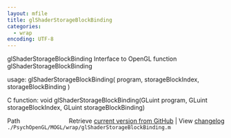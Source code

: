 ```yaml
---
layout: mfile
title: glShaderStorageBlockBinding
categories:
  - wrap
encoding: UTF-8
---
```


glShaderStorageBlockBinding  Interface to OpenGL function glShaderStorageBlockBinding

usage:  glShaderStorageBlockBinding\( program, storageBlockIndex, storageBlockBinding \)

C function:  void glShaderStorageBlockBinding\(GLuint program, GLuint storageBlockIndex, GLuint storageBlockBinding\)


<div class="code_header" style="text-align:right;">
  <span style="float:left;">Path&nbsp;&nbsp;</span> <span class="counter">Retrieve <a href=
  "https://raw.github.com/Psychtoolbox-3/Psychtoolbox-3/beta/./PsychOpenGL/MOGL/wrap/glShaderStorageBlockBinding.m">current version from GitHub</a> | View <a href=
  "https://github.com/Psychtoolbox-3/Psychtoolbox-3/commits/beta/./PsychOpenGL/MOGL/wrap/glShaderStorageBlockBinding.m">changelog</a></span>
</div>
<div class="code">
  <code>./PsychOpenGL/MOGL/wrap/glShaderStorageBlockBinding.m</code>
</div>

